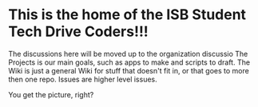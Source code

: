 # This is the home of the ISB Student Tech Drive Coders!!! 


The discussions here will be moved up to the organization discussio
The Projects is our main goals, such as apps to make and scripts to draft.
The Wiki is just a general Wiki for stuff that doesn't fit in, or that goes to more then one repo.
Issues are higher level issues.

You get the picture, right?
